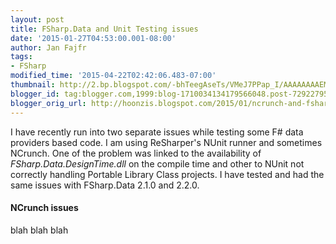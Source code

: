 ```yaml
---
layout: post
title: FSharp.Data and Unit Testing issues
date: '2015-01-27T04:53:00.001-08:00'
author: Jan Fajfr
tags:
- FSharp
modified_time: '2015-04-22T02:42:06.483-07:00'
thumbnail: http://2.bp.blogspot.com/-bhTeegAseTs/VMeJ7PPap_I/AAAAAAAAEMM/Dab5HZms5rM/s72-c/reference_fsharpdata.PNG
blogger_id: tag:blogger.com,1999:blog-1710034134179566048.post-7292279599877960101
blogger_orig_url: http://hoonzis.blogspot.com/2015/01/ncrunch-and-fsharpdata.html
---
```

I have recently run into two separate issues while testing some F\# data providers based code. I am using ReSharper's NUnit runner and sometimes NCrunch. One of the problem was linked to the availability of *FSharp.Data.DesignTime.dll* on the compile time and other to NUnit not correctly handling Portable Library Class projects. I have tested and had the same issues with FSharp.Data 2.1.0 and 2.2.0.

#### NCrunch issues
blah blah blah
